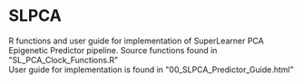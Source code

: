 # SLPCA

R functions and user guide for implementation of SuperLearner PCA Epigenetic Predictor pipeline. 
Source functions found in "SL_PCA_Clock_Functions.R"  
User guide for implementation is found in "00_SLPCA_Predictor_Guide.html"  
